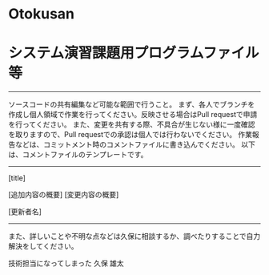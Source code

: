 # Otokusan
# システム演習課題用プログラムファイル等

----------

ソースコードの共有編集など可能な範囲で行うこと。
まず、各人でブランチを作成し個人領域で作業を行ってください。反映させる場合はPull requestで申請を行ってください。
また、変更を共有する際、不具合が生じない様に一度確認を取りますので、Pull requestでの承認は個人では行わないでください。
作業報告などは、コミットメント時のコメントファイルに書き込んでください。
以下は、コメントファイルのテンプレートです。

----------

[title]

[追加内容の概要]
[変更内容の概要]

[更新者名]

----------

また、詳しいことや不明な点などは久保に相談するか、調べたりすることで自力解決をしてください。

技術担当になってしまった 久保 雄太